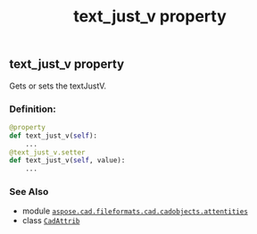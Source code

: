 ﻿---
title: text_just_v property
second_title: Aspose.CAD for Python via .NET API References
description: 
type: docs
weight: 690
url: /python-net/aspose.cad.fileformats.cad.cadobjects.attentities/cadattrib/text_just_v/
is_root: false
---

## text_just_v property


Gets or sets the textJustV.
### Definition:
```python
@property
def text_just_v(self):
    ...
@text_just_v.setter
def text_just_v(self, value):
    ...
```

### See Also
* module [`aspose.cad.fileformats.cad.cadobjects.attentities`](../../)
* class [`CadAttrib`](/cad/python-net/aspose.cad.fileformats.cad.cadobjects.attentities/cadattrib)
